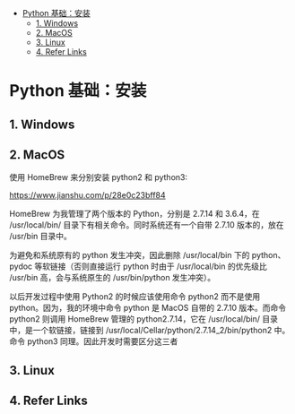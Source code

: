 - [Python 基础：安装](#python-基础安装)
  - [1. Windows](#1-windows)
  - [2. MacOS](#2-macos)
  - [3. Linux](#3-linux)
  - [4. Refer Links](#4-refer-links)

# Python 基础：安装

## 1. Windows

## 2. MacOS

使用 HomeBrew 来分别安装 python2 和 python3:

https://www.jianshu.com/p/28e0c23bff84

HomeBrew 为我管理了两个版本的 Python，分别是 2.7.14 和 3.6.4，在 /usr/local/bin/ 目录下有相关命令。同时系统还有一个自带 2.7.10 版本的，放在 /usr/bin 目录中。

为避免和系统原有的 python 发生冲突，因此删除 /usr/local/bin 下的 python、pydoc 等软链接（否则直接运行 python 时由于 /usr/local/bin 的优先级比 /usr/bin 高，会与系统原生的 /usr/bin/python 发生冲突）。

以后开发过程中使用 Python2 的时候应该使用命令 python2 而不是使用 python。因为，我的环境中命令 python 是 MacOS 自带的 2.7.10 版本。而命令 python2 则调用 HomeBrew 管理的 python2.7.14，它在 /usr/local/bin/ 目录中，是一个软链接，链接到 /usr/local/Cellar/python/2.7.14_2/bin/python2 中。命令 python3 同理。因此开发时需要区分这三者

## 3. Linux

## 4. Refer Links
